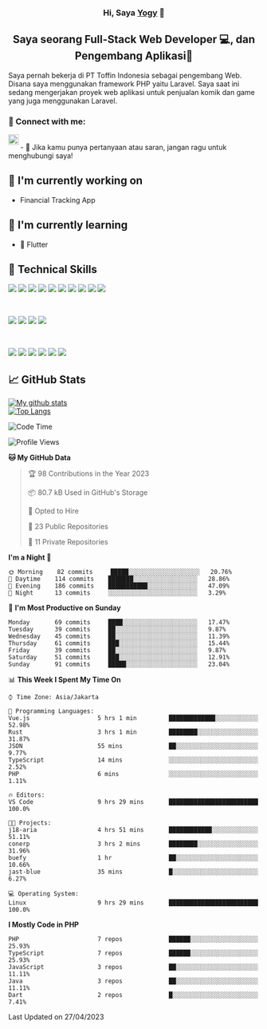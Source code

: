 <h3 align="center">
Hi, Saya <a href="#" target="_blank" rel="noreferrer">Yogy</a> 👋
</h3>

<h2 align="center">
Saya seorang Full-Stack Web Developer 💻, dan Pengembang Aplikasi📱
</h2>

Saya pernah bekerja di PT Toffin Indonesia sebagai pengembang Web. Disana saya menggunakan framework PHP yaitu Laravel. Saya saat ini sedang mengerjakan proyek web aplikasi untuk penjualan komik dan game yang juga menggunakan Laravel.

### 🤝 Connect with me:

<a href="https://www.linkedin.com/in/yogyphang/"><img align="left" src="https://raw.githubusercontent.com/yushi1007/yushi1007/main/images/linkedin.svg" alt="Nothing628 | LinkedIn" width="21px"/></a>
<!-- <a href="https://instagram.com/yushi.95"><img align="left" src="https://raw.githubusercontent.com/yushi1007/yushi1007/main/images/instagram.svg" alt="Nothing628 | Instagram" width="21px"/></a> -->
</br>
- 💬 Jika kamu punya pertanyaan atau saran, jangan ragu untuk menghubungi saya!

## 🔭 I'm currently working on

- Financial Tracking App

## 🌱 I'm currently learning

- 📱 Flutter

## 💼 Technical Skills

![](https://img.shields.io/badge/Code-Vue-informational?style=flat&logo=vue.js&color=4FC08D)
![](https://img.shields.io/badge/Code-React-informational?style=flat&logo=react&color=61DAFB)
![](https://img.shields.io/badge/Code-Redux-informational?style=flat&logo=Redux&color=764ABC)
![](https://img.shields.io/badge/Code-JavaScript-informational?style=flat&logo=JavaScript&color=F7DF1E)
![](https://img.shields.io/badge/Code-Typescript-informational?style=flat&logo=TypeScript&color=3178C6)
![](https://img.shields.io/badge/Code-HTML5-informational?style=flat&logo=HTML5&color=E34F26)
![](https://img.shields.io/badge/Code-PostgreSQL-informational?style=flat&logo=PostgreSQL&color=336791)
![](https://img.shields.io/badge/Code-SQLite-informational?style=flat&logo=SQLite&color=003B57)
![](https://img.shields.io/badge/Code-PHP-informational?style=flat&logo=php&color=777BB4)
![](https://img.shields.io/badge/Code-CSharp-informational?style=flat&logo=C%20Sharp&color=239120)

</br>

![](https://img.shields.io/badge/Style-Bootstrap-informational?style=flat&logo=Bootstrap&color=7952B3)
![](https://img.shields.io/badge/Style-CSS3-informational?style=flat&logo=CSS3&color=1572B6)
![](https://img.shields.io/badge/Style-styled--components-informational?style=flat&logo=styled-components&color=DB7093)
![](https://img.shields.io/badge/Style-Material--UI-informational?style=flat&logo=Material-UI&color=0081CB)


</br>

![](https://img.shields.io/badge/Tools-Figma-informational?style=flat&logo=Figma&color=F24E1E)
![](https://img.shields.io/badge/Tools-NPM-informational?style=flat&logo=NPM&color=CB3837)
![](https://img.shields.io/badge/Tools-Yarn-informational?style=flat&logo=Yarn&color=2C8EBB)
![](https://img.shields.io/badge/Tools-Postman-informational?style=flat&logo=Postman&color=FF6C37)
![](https://img.shields.io/badge/Tools-Git-informational?style=flat&logo=Git&color=F05032)
![](https://img.shields.io/badge/Tools-GitHub-informational?style=flat&logo=GitHub&color=181717)

## 📈 GitHub Stats 

[![My github stats](https://github-readme-stats.vercel.app/api?username=nothing628)](https://github.com/nothing628)
</br>
[![Top Langs](https://github-readme-stats.vercel.app/api/top-langs/?username=nothing628)](https://github.com/nothing628)
</br>

<!--START_SECTION:waka-->
![Code Time](http://img.shields.io/badge/Code%20Time-854%20hrs%2049%20mins-blue)

![Profile Views](http://img.shields.io/badge/Profile%20Views-0-blue)

**🐱 My GitHub Data** 

> 🏆 98 Contributions in the Year 2023
 > 
> 📦 80.7 kB Used in GitHub's Storage 
 > 
> 💼 Opted to Hire
 > 
> 📜 23 Public Repositories 
 > 
> 🔑 11 Private Repositories  
 > 
**I'm a Night 🦉** 

```text
🌞 Morning    82 commits     █████░░░░░░░░░░░░░░░░░░░░   20.76% 
🌆 Daytime    114 commits    ███████░░░░░░░░░░░░░░░░░░   28.86% 
🌃 Evening    186 commits    ███████████░░░░░░░░░░░░░░   47.09% 
🌙 Night      13 commits     ░░░░░░░░░░░░░░░░░░░░░░░░░   3.29%

```
📅 **I'm Most Productive on Sunday** 

```text
Monday       69 commits     ████░░░░░░░░░░░░░░░░░░░░░   17.47% 
Tuesday      39 commits     ██░░░░░░░░░░░░░░░░░░░░░░░   9.87% 
Wednesday    45 commits     ██░░░░░░░░░░░░░░░░░░░░░░░   11.39% 
Thursday     61 commits     ███░░░░░░░░░░░░░░░░░░░░░░   15.44% 
Friday       39 commits     ██░░░░░░░░░░░░░░░░░░░░░░░   9.87% 
Saturday     51 commits     ███░░░░░░░░░░░░░░░░░░░░░░   12.91% 
Sunday       91 commits     █████░░░░░░░░░░░░░░░░░░░░   23.04%

```


📊 **This Week I Spent My Time On** 

```text
⌚︎ Time Zone: Asia/Jakarta

💬 Programming Languages: 
Vue.js                   5 hrs 1 min         █████████████░░░░░░░░░░░░   52.98% 
Rust                     3 hrs 1 min         ████████░░░░░░░░░░░░░░░░░   31.87% 
JSON                     55 mins             ██░░░░░░░░░░░░░░░░░░░░░░░   9.77% 
TypeScript               14 mins             ░░░░░░░░░░░░░░░░░░░░░░░░░   2.52% 
PHP                      6 mins              ░░░░░░░░░░░░░░░░░░░░░░░░░   1.11%

🔥 Editors: 
VS Code                  9 hrs 29 mins       █████████████████████████   100.0%

🐱‍💻 Projects: 
j18-aria                 4 hrs 51 mins       ████████████░░░░░░░░░░░░░   51.11% 
conerp                   3 hrs 2 mins        ████████░░░░░░░░░░░░░░░░░   31.96% 
buefy                    1 hr                ██░░░░░░░░░░░░░░░░░░░░░░░   10.66% 
jast-blue                35 mins             █░░░░░░░░░░░░░░░░░░░░░░░░   6.27%

💻 Operating System: 
Linux                    9 hrs 29 mins       █████████████████████████   100.0%

```

**I Mostly Code in PHP** 

```text
PHP                      7 repos             ██████░░░░░░░░░░░░░░░░░░░   25.93% 
TypeScript               7 repos             ██████░░░░░░░░░░░░░░░░░░░   25.93% 
JavaScript               3 repos             ██░░░░░░░░░░░░░░░░░░░░░░░   11.11% 
Java                     3 repos             ██░░░░░░░░░░░░░░░░░░░░░░░   11.11% 
Dart                     2 repos             █░░░░░░░░░░░░░░░░░░░░░░░░   7.41%

```



 Last Updated on 27/04/2023
<!--END_SECTION:waka-->

<!--
Saya 
I love the entire process of developing creative websites. I love the challenge of finding caches and spending time to meet new people. Learning how people hide things and where people are likely to look.

**nothing628/nothing628** is a ✨ _special_ ✨ repository because its `README.md` (this file) appears on your GitHub profile.

Here are some ideas to get you started:

- 🔭 I’m currently working on ...
- 🌱 I’m currently learning ...
- 👯 I’m looking to collaborate on ...
- 🤔 I’m looking for help with ...
- 💬 Ask me about ...
- 📫 How to reach me: ...
- 😄 Pronouns: ...
- ⚡ Fun fact: ...
-->
